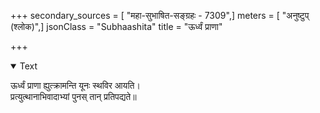 +++
secondary_sources = [ "महा-सुभाषित-सङ्ग्रहः - 7309",]
meters = [ "अनुष्टुप् (श्लोक)",]
jsonClass = "Subhaashita"
title = "ऊर्ध्वं प्राणा"

+++

<details open><summary>Text</summary>

ऊर्ध्वं प्राणा ह्युत्क्रामन्ति यूनः स्थविर आयति।  
प्रत्युत्थानाभिवादाभ्यां पुनस् तान् प्रतिपद्यते॥
</details>
